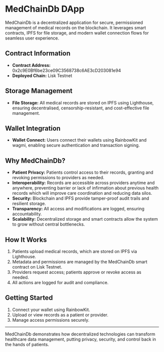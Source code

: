 # MedChainDb DApp

MedChainDb is a decentralized application for secure, permissioned management of medical records on the blockchain. It leverages smart contracts, IPFS for file storage, and modern wallet connection flows for seamless user experience.

## Contract Information
- **Contract Address:** 0x2c9E0Bf6be23ce09C3568738c6AE3cD203081e94
- **Deployed Chain:** Lisk Testnet

## Storage Management
- **File Storage:** All medical records are stored on IPFS using Lighthouse, ensuring decentralised, censorship-resistant, and cost-effective file management.

## Wallet Integration
- **Wallet Connect:** Users connect their wallets using RainbowKit and wagmi, enabling secure authentication and transaction signing.

## Why MedChainDb?
- **Patient Privacy:** Patients control access to their records, granting and revoking permissions to providers as needed.
- **Interoperability:** Records are accessible across providers anytime and anywhere, preventing barrier or lack of infirmation about previous health records which will improve care coordination and reducing data silos.
- **Security:** Blockchain and IPFS provide tamper-proof audit trails and resilient storage.
- **Transparency:** All access and modifications are logged, ensuring accountability.
- **Scalability:** Decentralized storage and smart contracts allow the system to grow without central bottlenecks.

## How It Works
1. Patients upload medical records, which are stored on IPFS via Lighthouse.
2. Metadata and permissions are managed by the MedChainDb smart contract on Lisk Testnet.
3. Providers request access; patients approve or revoke access as needed.
4. All actions are logged for audit and compliance.

## Getting Started
1. Connect your wallet using RainbowKit.
2. Upload or view records as a patient or provider.
3. Manage access permissions securely.

---

MedChainDb demonstrates how decentralized technologies can transform healthcare data management, putting privacy, security, and control back in the hands of patients.

